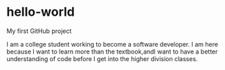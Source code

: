 # hello-world
My first GitHub project


I am a college student working to become a software developer. I am here because I
want to learn more than the textbook,andI want to have a better understanding of
code before I get into the higher division classes.
